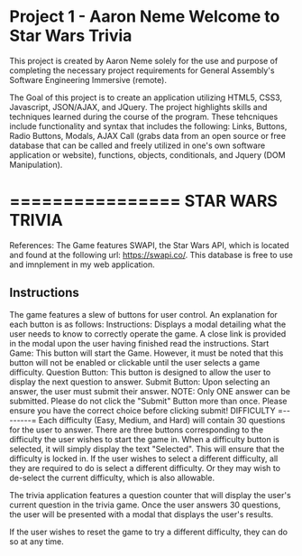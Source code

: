 Project 1 - Aaron Neme
Welcome to Star Wars Trivia
===========================
This project is created by Aaron Neme solely for the use and purpose of completing the necessary project requirements for General Assembly's Software Engineering Immersive (remote).

The Goal of this project is to create an application utilizing HTML5, CSS3, Javascript, JSON/AJAX, and JQuery. The project highlights skills and techniques learned during the course of the program. These tehcniques include functionality and syntax that includes the following: Links, Buttons, Radio Buttons, Modals, AJAX Call (grabs data from an open source or free database that can be called and freely utilized in one's own software application or website), functions, objects, conditionals, and Jquery (DOM Manipulation).

================
STAR WARS TRIVIA
================
References: The Game features SWAPI, the Star Wars API, which is located and found at the following url: https://swapi.co/. This database is free to use and imnplement in my web application.

Instructions
------------
The game features a slew of buttons for user control. An explanation for each button is as follows:
  Instructions: Displays a modal detailing what the user needs to know to correctly operate the game. A close link is provided in the modal upon the user having finished read the instructions.
  Start Game: This button will start the Game. However, it must be noted that this button will not be enabled or clickable until the user selects a game difficulty.
  Question Button: This button is designed to allow the user to display the next question to answer.
  Submit Button: Upon selecting an answer, the user must submit their answer. NOTE: Only ONE answer can be submitted. Please do not click the "Submit" Button more than once. Please ensure you have the correct choice before clicking submit!
  DIFFICULTY
  =--------=
  Each difficulty (Easy, Medium, and Hard) will contain 30 questions for the user to answer. There are three buttons corresponding to the difficulty the user wishes to start the game in. When a difficulty button is selected, it will simply display the text "Selected". This will ensure that the difficulty is locked in. If the user wishes to select a different difficulty, all they are required to do is select a different difficulty. Or they may wish to de-select the current difficulty, which is also allowable.
  
  The trivia application features a question counter that will display the user's current question in the trivia game. Once the user answers 30 questions, the user will be presented with a modal that displays the user's results.
  
  If the user wishes to reset the game to try a different difficulty, they can do so at any time.
